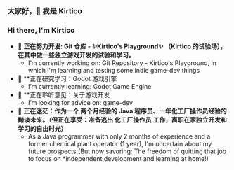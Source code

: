 ### 大家好，👋 我是 Kirtico
### Hi there, I'm Kirtico

- 🔭 **正在努力开发: Git 仓库 - ✨Kirtico's Playground✨ （Kirtico 的试验场），在其中做一些独立游戏开发的试验和学习。**
  - I’m currently working on: Git Repository - Kirtico's Playground, in which i'm learning and testing some indie game-dev things
- 🌱 **正在研究学习：Godot 游戏引擎 
  - I’m currently learning: Godot Game Engine
- 👯 **正在聆听意见：关于游戏开发
  - I’m looking for advice on: game-dev
- 🤔 **正在迷茫：作为一个 两个月经验的 Java 程序员、一年化工厂操作员经验的 黯淡未来。（但正在享受：准备逃出 化工厂操作员 工作，离职在家独立开发和学习的自由时光）**
  - As a Java programmer with only 2 months of experience and a former chemical plant operator (1 year), I'm uncertain about my future prospects.(But now savoring: The freedom of quitting that job to focus on *independent development and learning at home!)

<!--
**Yinguiqi/Yinguiqi** is a ✨ _special_ ✨ repository because its `README.md` (this file) appears on your GitHub profile.

Here are some ideas to get you started:

- 🔭 I’m currently working on ...
- 🌱 I’m currently learning ...
- 👯 I’m looking to collaborate on ...
- 🤔 I’m looking for help with ...
- 💬 Ask me about ...
- 📫 How to reach me: ...
- 😄 Pronouns: ...
- ⚡ Fun fact: ...
-->

